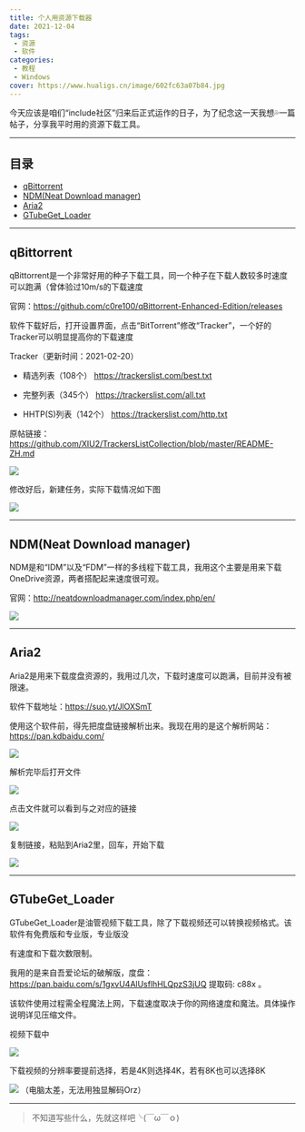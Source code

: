 ```yaml
---
title: 个人用资源下载器
date: 2021-12-04
tags:
 - 资源
 - 软件
categories:
 - 教程
 - Windows
cover: https://www.hualigs.cn/image/602fc63a07b84.jpg
---
```

今天应该是咱们“include社区”归来后正式运作的日子，为了纪念这一天我想💦一篇帖子，分享我平时用的资源下载工具。

---

## 目录

- [qBittorrent](#a1)
- [NDM(Neat Download manager)](#a2)
- [Aria2](#a3)
- [GTubeGet_Loader](#a4)

---

## <span id=a1>qBittorrent</span>

qBittorrent是一个非常好用的种子下载工具，同一个种子在下载人数较多时速度可以跑满（曾体验过10m/s的下载速度

官网：https://github.com/c0re100/qBittorrent-Enhanced-Edition/releases

软件下载好后，打开设置界面，点击“BitTorrent”修改“Tracker”，一个好的Tracker可以明显提高你的下载速度

Tracker（更新时间：2021-02-20）

* 精选列表（108个）
  https://trackerslist.com/best.txt

* 完整列表（345个）
  https://trackerslist.com/all.txt

* HHTP(S)列表（142个）
  https://trackerslist.com/http.txt

原帖链接：https://github.com/XIU2/TrackersListCollection/blob/master/README-ZH.md

![](https://www.hualigs.cn/image/602fc639f1ba8.jpg)

修改好后，新建任务，实际下载情况如下图

![](https://www.hualigs.cn/image/602fc63a07b84.jpg)

---

## <span id=a2>NDM(Neat Download manager)</span>

NDM是和“IDM”以及“FDM”一样的多线程下载工具，我用这个主要是用来下载OneDrive资源，两者搭配起来速度很可观。

官网：http://neatdownloadmanager.com/index.php/en/

![](https://www.hualigs.cn/image/602fc639deb2f.jpg)

---

## <span id=a3>Aria2</span>

Aria2是用来下载度盘资源的，我用过几次，下载时速度可以跑满，目前并没有被限速。

软件下载地址：https://suo.yt/JlOXSmT

使用这个软件前，得先把度盘链接解析出来。我现在用的是这个解析网站：https://pan.kdbaidu.com/

![](https://www.hualigs.cn/image/602fc639f0fb2.jpg)

解析完毕后打开文件

![](https://www.hualigs.cn/image/602fc639db61a.jpg)

点击文件就可以看到与之对应的链接

![](https://www.hualigs.cn/image/602fc63a19382.jpg)

复制链接，粘贴到Aria2里，回车，开始下载

![](https://www.hualigs.cn/image/602fc63a12ed2.jpg)

---

## <span id=a4>GTubeGet_Loader</span>

GTubeGet_Loader是油管视频下载工具，除了下载视频还可以转换视频格式。该软件有免费版和专业版，专业版没

有速度和下载次数限制。

我用的是来自吾爱论坛的破解版，度盘：https://pan.baidu.com/s/1gxvU4AlUsflhHLQpzS3jUQ 提取码: c88x 。

该软件使用过程需全程魔法上网，下载速度取决于你的网络速度和魔法。具体操作说明详见压缩文件。

视频下载中

![](https://www.hualigs.cn/image/602fdd403d005.jpg)

下载视频的分辨率要提前选择，若是4K则选择4K，若有8K也可以选择8K

![](https://www.hualigs.cn/image/602fdd40557d7.jpg)
（电脑太差，无法用独显解码Orz）

---

> 不知道写些什么，先就这样吧╰(￣ω￣ｏ)
